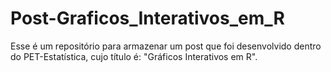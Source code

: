 # Post-Graficos_Interativos_em_R
Esse é um repositório para armazenar um post que foi desenvolvido dentro do PET-Estatística, cujo título é: "Gráficos Interativos em R". 
